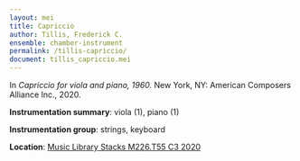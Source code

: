 ```yaml
---
layout: mei
title: Capriccio
author: Tillis, Frederick C.
ensemble: chamber-instrument
permalink: /tillis-capriccio/
document: tillis_capriccio.mei
---
```


In *Capriccio for viola and piano, 1960.* New York, NY: American Composers Alliance Inc., 2020.

**Instrumentation summary**: viola (1), piano (1)

**Instrumentation group**: strings, keyboard

**Location**: <a href="https://tufts.primo.exlibrisgroup.com/permalink/01TUN_INST/1kc9gia/alma991018728135503851" target="_blank">Music Library Stacks M226.T55 C3 2020</a>
